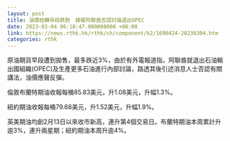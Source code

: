 ```yaml
---
layout: post
title: 油價扭轉早段跌勢　據報阿聯酋否認討論退出OPEC
date: 2023-03-04 06:18:47.000000000 +08:00
link: https://news.rthk.hk/rthk/ch/component/k2/1690424-20230304.htm
categories: rthk
---
```


原油期貨早段遭到拋售，最多跌近3%，由於有外電報道指，阿聯酋就退出石油輸出國組織(OPEC)及生產更多石油進行內部討論，路透其後引述消息人士否認有關講法，油價應聲反彈。

倫敦布蘭特期油收報每桶85.83美元，升1.08美元，升幅1.3%。

紐約期油收報每桶79.68美元，升1.52美元，升幅1.9%。

英美期油均創2月13日以來收市新高，連升第4個交易日。布蘭特期油本周累計升逾3%，連升兩星期；紐約期油本周升逾4%。
